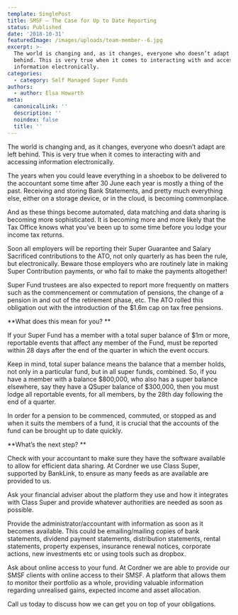 ```yaml
---
template: SinglePost
title: SMSF – The Case for Up to Date Reporting
status: Published
date: '2018-10-31'
featuredImage: /images/uploads/team-member--6.jpg
excerpt: >-
  The world is changing and, as it changes, everyone who doesn’t adapt are left
  behind. This is very true when it comes to interacting with and accessing
  information electronically.
categories:
  - category: Self Managed Super Funds
authors:
  - author: Elsa Howarth
meta:
  canonicalLink: ''
  description: ''
  noindex: false
  title: ''
---
```

The world is changing and, as it changes, everyone who doesn’t adapt are left behind. This is very true when it comes to interacting with and accessing information electronically.

The years when you could leave everything in a shoebox to be delivered to the accountant some time after 30 June each year is mostly a thing of the past. Receiving and storing Bank Statements, and pretty much everything else, either on a storage device, or in the cloud, is becoming commonplace.

And as these things become automated, data matching and data sharing is becoming more sophisticated. It is becoming more and more likely that the Tax Office knows what you’ve been up to some time before you lodge your income tax returns.

Soon all employers will be reporting their Super Guarantee and Salary Sacrificed contributions to the ATO, not only quarterly as has been the rule, but electronically. Beware those employers who are routinely late in making Super Contribution payments, or who fail to make the payments altogether!

Super Fund trustees are also expected to report more frequently on matters such as the commencement or commutation of pensions, the change of a pension in and out of the retirement phase, etc. The ATO rolled this obligation out with the introduction of the $1.6m cap on tax free pensions.

**What does this mean for you?**

If your Super Fund has a member with a total super balance of $1m or more, reportable events that affect any member of the Fund, must be reported within 28 days after the end of the quarter in which the event occurs.

Keep in mind, total super balance means the balance that a member holds, not only in a particular fund, but in all super funds, combined. So, if you have a member with a balance $800,000, who also has a super balance elsewhere, say they have a QSuper balance of $300,000, then you must lodge all reportable events, for all members, by the 28th day following the end of a quarter.

In order for a pension to be commenced, commuted, or stopped as and when it suits the members of a fund, it is crucial that the accounts of the fund can be brought up to date quickly.

**What’s the next step?**

Check with your accountant to make sure they have the software available to allow for efficient data sharing. At Cordner we use Class Super, supported by BankLink, to ensure as many feeds as are available are provided to us.

Ask your financial adviser about the platform they use and how it integrates with Class Super and provide whatever authorities are needed as soon as possible.

Provide the administrator/accountant with information as soon as it becomes available. This could be emailing/mailing copies of bank statements, dividend payment statements, distribution statements, rental statements, property expenses, insurance renewal notices, corporate actions, new investments etc or using tools such as dropbox.

Ask about online access to your fund. At Cordner we are able to provide our SMSF clients with online access to their SMSF. A platform that allows them to monitor their portfolio as a whole, providing valuable information regarding unrealised gains, expected income and asset allocation.

Call us today to discuss how we can get you on top of your obligations.
